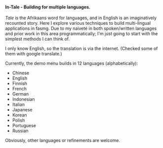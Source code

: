 
#### In-Tale - Building for multiple languages.

*Tale* is the Afrikaans word for languages, and in English is an imaginatively recounted story. Here I explore various techniques to build multi-lingual applications in fasmg. Due to my naiveté in both spoken/written languages and prior work in this area programmatically; I'm just going to start with the simplest methods I can think of.

I only know English, so the translation is via the internet.
(Checked some of them with google translate.)

Currently, the demo menu builds in 12 languages (alphabetically):

- Chinese
- English
- Finnish
- French
- German
- Indonesian
- Italian
- Japanese
- Korean
- Polish
- Portuguese
- Russian

Obviously, other languages or refinements are welcome.
